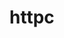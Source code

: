 # httpc

<!--

TODO
- make sure logging req/res is consistent with reality (re-printing outside of Fprint)
- implement timeout in client
- add verbose-aware logger for httpfs (red/stderr errors would be nice)
- implement file read/write in httpfs
- add more status codes/messages
- add global help message for httpfs

file:///home/g-harel/go/src/github.com/g-harel/http/httpc/assignment.pdf
https://www.w3.org/Protocols/HTTP/1.0/spec.html

http://aimanhanna.com/concordia/comp445/index.htm
https://about.sourcegraph.com/go/gophercon-2018-implementing-a-network-protocol-in-go/

 -->
